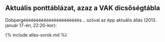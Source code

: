 ## Aktuális ponttáblázat, azaz a VAK dicsőségtábla

Dobpergéééééééééééééééééééééés... szóval az épp aktuális állás (2013. január 17-én, 22:20-kor):

{% include allas-sorok.md %}
